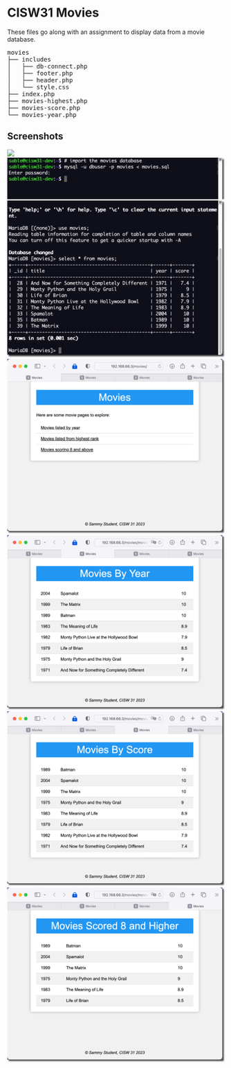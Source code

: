 # CISW31 Movies

These files go along with an assignment to display data from a movie database.

<pre>
movies
├── includes
│   ├── db-connect.php
│   ├── footer.php
│   ├── header.php
│   └── style.css
├── index.php
├── movies-highest.php
├── movies-score.php
└── movies-year.php
</pre>

## Screenshots

![](imgs/1-create-db.pn)
![](imgs/2-import-movies.png)
![](imgs/3-check-data.png)
![](imgs/4-index.php.png)
![](imgs/5-year.png)
![](imgs/6-score.png)
![](imgs/7-highest.png)
